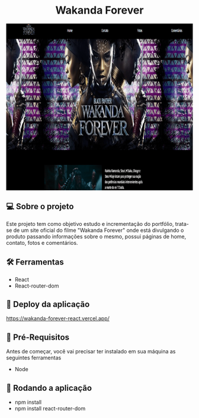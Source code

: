 <h1 align="center">Wakanda Forever</h1>

<img align="center" height="450" width="1500" src="https://github.com/davisantanan/Portfolio/blob/master/src/assets/wakanda.png" alt="Banner">


## 💻 Sobre o projeto
Este projeto tem como objetivo estudo e incrementação do portfólio, trata-se de um site oficial do filme "Wakanda Forever" onde está divulgando o produto passando informações sobre o mesmo, possui páginas de home, contato, fotos e comentários.


## 🛠 Ferramentas

- React
- React-router-dom

## 🚀 Deploy da aplicação 

https://wakanda-forever-react.vercel.app/

## 🚨 Pré-Requisitos
Antes de começar, você vai precisar ter instalado em sua máquina as seguintes ferramentas
- Node

## 🎲 Rodando a aplicação

- npm install
- npm install react-router-dom







